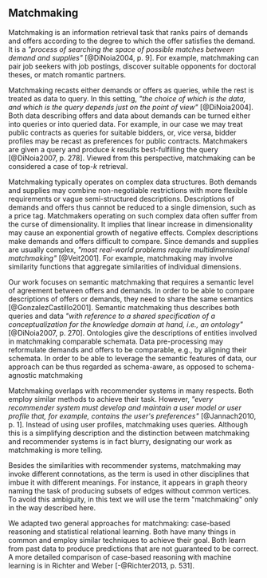 ## Matchmaking

Matchmaking is an information retrieval task that ranks pairs of demands and offers according to the degree to which the offer satisfies the demand.
It is a *"process of searching the space of possible matches between demand and supplies"* [@DiNoia2004, p. 9].
For example, matchmaking can pair job seekers with job postings, discover suitable opponents for doctoral theses, or match romantic partners.

<!-- Dual perspective: data vs. query -->

Matchmaking recasts either demands or offers as queries, while the rest is treated as data to query.
In this setting, *"the choice of which is the data, and which is the query depends just on the point of view"* [@DiNoia2004].
Both data describing offers and data about demands can be turned either into queries or into queried data.
For example, in our case we may treat public contracts as queries for suitable bidders, or, vice versa, bidder profiles may be recast as preferences for public contracts.
Matchmakers are given a query and produce $k$ results best-fulfilling the query [@DiNoia2007, p. 278].
Viewed from this perspective, matchmaking can be considered a case of top-$k$ retrieval.

<!-- Complex data -->

Matchmaking typically operates on complex data structures.
Both demands and supplies may combine non-negotiable restrictions with more flexible requirements or vague semi-structured descriptions.
Descriptions of demands and offers thus cannot be reduced to a single dimension, such as a price tag.
Matchmakers operating on such complex data often suffer from the curse of dimensionality.
It implies that linear increase in dimensionality may cause an exponential growth of negative effects.
Complex descriptions make demands and offers difficult to compare.
Since demands and supplies are usually complex, *"most real-world problems require multidimensional matchmaking"* [@Veit2001].
For example, matchmaking may involve similarity functions that aggregate similarities of individual dimensions.

<!-- Semantic matchmaking -->

Our work focuses on semantic matchmaking that requires a semantic level of agreement between offers and demands.
In order to be able to compare descriptions of offers or demands, they need to share the same semantics [@GonzalezCastillo2001].
Semantic matchmaking thus describes both queries and data *"with reference to a shared specification of a conceptualization for the knowledge domain at hand, i.e., an ontology"* [@DiNoia2007, p. 270].
Ontologies give the descriptions of entities involved in matchmaking comparable schemata.
Data pre-processing may reformulate demands and offers to be comparable, e.g., by aligning their schemata.
In order to be able to leverage the semantic features of data, our approach can be thus regarded as schema-aware, as opposed to schema-agnostic matchmaking

<!-- Distinction between matchmaking and recommender systems -->

Matchmaking overlaps with recommender systems in many respects.
Both employ similar methods to achieve their task.
However, *"every recommender system must develop and maintain a user model or user profile that, for example, contains the user's preferences"* [@Jannach2010, p. 1].
Instead of using user profiles, matchmaking uses queries.
Although this is a simplifying description and the distinction between matchmaking and recommender systems is in fact blurry, designating our work as matchmaking is more telling.

<!-- Ambiguity of matchmaking -->

Besides the similarities with recommender systems, matchmaking may invoke different connotations, as the term is used in other disciplines that imbue it with different meanings.
For instance, it appears in graph theory naming the task of producing subsets of edges without common vertices.
To avoid this ambiguity, in this text we will use the term "matchmaking" only in the way described here.

<!--
Calls for tenders are queries.
Matchmaking mediates between offers and demands.
Demand and supply meet

Public contracts ~ history of queries ~ query log

Should we distinguish two phases of matchmaking?
1. Filtering: satisfaction of non-negotiable constraints
2. Ranking: ordering results based on the degree they satisfy the query
-->

<!--
*"Matchmaking is generally defined as the ranking of a set of offers according to a request"* [@Agarwal2005].
*"Matchmaking is an information retrieval task whereby queries (a.k.a. demands) and resources (a.k.a. supplies) are expressed using semi-structured data in the form of advertisements, and task results are ordered (ranked) lists of those resources best fulfilling the query"* [@DiNoia2007, p. 278].
*"the objective of a matchmaking process is to discover best available offers to a given request"* [@DiNoia2007, p. 269]
-->

We adapted two general approaches for matchmaking: case-based reasoning and statistical relational learning.
Both have many things in common and employ similar techniques to achieve their goal.
Both learn from past data to produce predictions that are not guaranteed to be correct.
A more detailed comparison of case-based reasoning with machine learning is in Richter and Weber [-@Richter2013, p. 531].
